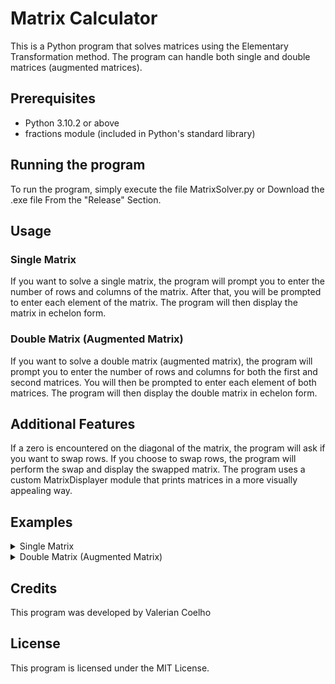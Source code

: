 # Matrix Calculator
This is a Python program that solves matrices using the Elementary Transformation method. The program can handle both single and double matrices (augmented matrices).

## Prerequisites
- Python 3.10.2 or above
- fractions module (included in Python's standard library)

## Running the program
To run the program, simply execute the file MatrixSolver.py or Download the .exe file From the "Release" Section.

## Usage
### Single Matrix
If you want to solve a single matrix, the program will prompt you to enter the number of rows and columns of the matrix. After that, you will be prompted to enter each element of the matrix. The program will then display the matrix in echelon form.

### Double Matrix (Augmented Matrix)
If you want to solve a double matrix (augmented matrix), the program will prompt you to enter the number of rows and columns for both the first and second matrices. You will then be prompted to enter each element of both matrices. The program will then display the double matrix in echelon form.

## Additional Features
If a zero is encountered on the diagonal of the matrix, the program will ask if you want to swap rows. If you choose to swap rows, the program will perform the swap and display the swapped matrix.
The program uses a custom MatrixDisplayer module that prints matrices in a more visually appealing way.

## Examples
<details>
  <summary>Single Matrix</summary>
  
**Input:**
```
Enter the number of matrices : 1
Enter the number of rows : 6
Enter the number of cols : 6
Enter the Element in the Matrix :
57
23
83
6
99
12
30
41
75
91
85
68
32
89
44
67
57
18
81
54
2
47
79
51
74
25
22
36
63
87
41
38
57
42
8
81
```
**Output:**
```
Solution :-
        ┌                        ┐
        │ 57  23  83  6   99  12 │
        │ 30  41  75  91  85  68 │
Let A = │ 32  89  44  67  57  18 │
        │ 81  54  2   47  79  51 │
        │ 74  25  22  36  63  87 │
        │ 41  38  57  42  8   81 │
        └                        ┘

By Elementary Transformation Method :-

Iteration 1: Set R1 and Leading Row (LR1)
    ┌                        ┐
    │ 57  23  83  6   99  12 │
    │ 30  41  75  91  85  68 │
A = │ 32  89  44  67  57  18 │
    │ 81  54  2   47  79  51 │
    │ 74  25  22  36  63  87 │
    │ 41  38  57  42  8   81 │
    └                        ┘
R1 -> LR1 ÷ 57
R2 -> R2 - LR1 (30 ÷ 57)
R3 -> R3 - LR1 (32 ÷ 57)
R4 -> R4 - LR1 (81 ÷ 57)
R5 -> R5 - LR1 (74 ÷ 57)
R6 -> R6 - LR1 (41 ÷ 57)

Iteration 2: Set R2 and Leading Row (LR2)
    ┌                                                     ┐
    │ 1   23/57     83/57     2/19      33/19     4/19    │
    │ 0   549/19    595/19    1669/19   625/19    1172/19 │
A = │ 0   4337/57  -148/57    1209/19   27/19     214/19  │
    │ 0   405/19   -2203/19   731/19   -1172/19   645/19  │
    │ 0  -277/57   -4888/57   536/19   -1245/19   1357/19 │
    │ 0   1223/57  -154/57    716/19   -1201/19   1375/19 │
    └                                                     ┘
R1 -> R1 - LR2 (23/57 ÷ 549/19)
R2 -> LR2 ÷ 549/19
R3 -> R3 - LR2 (4337/57 ÷ 549/19)
R4 -> R4 - LR2 (405/19 ÷ 549/19)
R5 -> R5 - LR2 (-277/57 ÷ 549/19)
R6 -> R6 - LR2 (1223/57 ÷ 549/19)

Iteration 3: Set R3 and Leading Row (LR3)
    ┌                                                                  ┐
    │ 1  0   1678/1647     -1847/1647      2104/1647     -1072/1647    │
    │ 0  1   595/549        1669/549       625/549        1172/549     │
A = │ 0  0  -140093/1647   -276170/1647   -140324/1647   -248974/1647  │
    │ 0  0  -8482/61       -1606/61       -5243/61       -705/61       │
    │ 0  0  -132563/1647    70795/1647    -98810/1647     134717/1647  │
    │ 0  0  -42749/1647    -45365/1647    -144338/1647    43751/1647   │
    └                                                                  ┘
R1 -> R1 - LR3 (1678/1647 ÷ -140093/1647)
R2 -> R2 - LR3 (595/549 ÷ -140093/1647)
R3 -> LR3 ÷ -140093/1647
R4 -> R4 - LR3 (-8482/61 ÷ -140093/1647)
R5 -> R5 - LR3 (-132563/1647 ÷ -140093/1647)
R6 -> R6 - LR3 (-42749/1647 ÷ -140093/1647)

Iteration 4: Set R4 and Leading Row (LR4)
    ┌                                                               ┐
    │ 1  0  0  -438473/140093     36000/140093     -344844/140093   │
    │ 0  1  0   126583/140093     7405/140093       29234/140093    │
A = │ 0  0  1   276170/140093     140324/140093     248974/140093   │
    │ 0  0  0   34712862/140093   7470829/140093    33000523/140093 │
    │ 0  0  0   28250035/140093   2889606/140093    31498269/140093 │
    │ 0  0  0   3309455/140093   -8635114/140093    10183727/140093 │
    └                                                               ┘
R1 -> R1 - LR4 (-438473/140093 ÷ 34712862/140093)
R2 -> R2 - LR4 (126583/140093 ÷ 34712862/140093)
R3 -> R3 - LR4 (276170/140093 ÷ 34712862/140093)
R4 -> LR4 ÷ 34712862/140093
R5 -> R5 - LR4 (28250035/140093 ÷ 34712862/140093)
R6 -> R6 - LR4 (3309455/140093 ÷ 34712862/140093)

Iteration 5: Set R5 and Leading Row (LR5)
    ┌                                                         ┐
    │ 1  0  0  0   32302969/34712862      17840407/34712862   │
    │ 0  1  0  0  -4915529/34712862      -22574357/34712862   │
A = │ 0  0  1  0   10021303/17356431     -1681577/17356431    │
    │ 0  0  0  1   7470829/34712862       33000523/34712862   │
    │ 0  0  0  0  -790508351/34712862     1150158361/34712862 │
    │ 0  0  0  0  -2316132091/34712862    1743788513/34712862 │
    └                                                         ┘
R1 -> R1 - LR5 (32302969/34712862 ÷ -790508351/34712862)
R2 -> R2 - LR5 (-4915529/34712862 ÷ -790508351/34712862)
R3 -> R3 - LR5 (10021303/17356431 ÷ -790508351/34712862)
R4 -> R4 - LR5 (7470829/34712862 ÷ -790508351/34712862)
R5 -> LR5 ÷ -790508351/34712862
R6 -> R6 - LR5 (-2316132091/34712862 ÷ -790508351/34712862)

Iteration 6: Set R6 and Leading Row (LR6)
    ┌                                        ┐
    │ 1  0  0  0  0   1476585843/790508351   │
    │ 0  1  0  0  0  -676949498/790508351    │
A = │ 0  0  1  0  0   587493176/790508351    │
    │ 0  0  0  1  0   999048291/790508351    │
    │ 0  0  0  0  1  -1150158361/790508351   │
    │ 0  0  0  0  0  -37030634574/790508351  │
    └                                        ┘
R1 -> R1 - LR6 (1476585843/790508351 ÷ -37030634574/790508351)
R2 -> R2 - LR6 (-676949498/790508351 ÷ -37030634574/790508351)
R3 -> R3 - LR6 (587493176/790508351 ÷ -37030634574/790508351)
R4 -> R4 - LR6 (999048291/790508351 ÷ -37030634574/790508351)
R5 -> R5 - LR6 (-1150158361/790508351 ÷ -37030634574/790508351)
R6 -> LR6 ÷ -37030634574/790508351

Matrix in Echelon Form :-
    ┌                  ┐
    │ 1  0  0  0  0  0 │
    │ 0  1  0  0  0  0 │
A = │ 0  0  1  0  0  0 │
    │ 0  0  0  1  0  0 │
    │ 0  0  0  0  1  0 │
    │ 0  0  0  0  0  1 │
    └                  ┘
```
</details>
<details>
  <summary>Double Matrix (Augmented Matrix)</summary>
  
**Input:**
```
Enter the number of matrices : 2
Enter the number of rows in the first matrix : 4
Enter the number of cols in the first matrix : 4
Enter the number of rows in the second matrix : 4
Enter the number of cols in the second matrix : 4
Enter the element in the First Matrix :
49
87
3
22
91
16
70
55
34
11
98
27
42
61
76
8
Enter the element in the Second Matrix :
77
46
20
12
99
92
50
5
80
51
62
9
68
89
39
98
```
**Output:**
```
Solution :-
            ┌                                 ┐
            │ 49  87  3   22 │ 77  46  20  12 │
Let [A:I] = │ 91  16  70  55 │ 99  92  50  5  │
            │ 34  11  98  27 │ 80  51  62  9  │
            │ 42  61  76  8  │ 68  89  39  98 │
            └                                 ┘

By Elementary Transformation Method :-

Iteration 1: Set R1 and Leading Row (LR1)
┌                                 ┐
│ 49  87  3   22 │ 77  46  20  12 │
│ 91  16  70  55 │ 99  92  50  5  │
│ 34  11  98  27 │ 80  51  62  9  │
│ 42  61  76  8  │ 68  89  39  98 │
└                                 ┘
R1 -> LR1 ÷ 49
R2 -> R2 - LR1 (91 ÷ 49)
R3 -> R3 - LR1 (34 ÷ 49)
R4 -> R4 - LR1 (42 ÷ 49)

Iteration 2: Set R2 and Leading Row (LR2)
┌                                                                   ┐
│ 1   87/49     3/49      22/49  │  11/7   46/49   20/49     12/49  │
│ 0  -1019/7    451/7     99/7   │ -44     46/7    90/7     -121/7  │
│ 0  -2419/49   4700/49   575/49 │  186/7  935/49  2358/49   33/49  │
│ 0  -95/7      514/7    -76/7   │  2      347/7   153/7     614/7  │
└                                                                   ┘
R1 -> R1 - LR2 (87/49 ÷ -1019/7)
R2 -> LR2 ÷ -1019/7
R3 -> R3 - LR2 (-2419/49 ÷ -1019/7)
R4 -> R4 - LR2 (-95/7 ÷ -1019/7)

Iteration 3: Set R3 and Leading Row (LR3)
┌                                                                                        ┐
│ 1  0   6042/7133     4433/7133   │ 7381/7133     7268/7133     4030/7133    243/7133   │
│ 0  1  -451/1019     -99/1019     │ 308/1019     -46/1019      -90/1019      121/1019   │
│ 0  0   528333/7133   49492/7133  │ 295970/7133   120213/7133   312156/7133  46618/7133 │
│ 0  0   68703/1019   -12407/1019  │ 6218/1019     49889/1019    21051/1019   91023/1019 │
└                                                                                        ┘
R1 -> R1 - LR3 (6042/7133 ÷ 528333/7133)
R2 -> R2 - LR3 (-451/1019 ÷ 528333/7133)
R3 -> LR3 ÷ 528333/7133
R4 -> R4 - LR3 (68703/1019 ÷ 528333/7133)

Iteration 4: Set R4 and Leading Row (LR4)
┌                                                                                        ┐
│ 1  0  0   5025/9269       │  5193/9269        7658/9269     2/31        -29/713        │
│ 0  1  0  -29425/528333    │  290686/528333    515/9269      102/589      6413/40641    │
│ 0  0  1   49492/528333    │  295970/528333    2109/9269     348/589      3586/40641    │
│ 0  0  0  -3256551/176111  │ -5576988/176111   311606/9269  -11295/589    1129505/13547 │
└                                                                                        ┘
R1 -> R1 - LR4 (5025/9269 ÷ -3256551/176111)
R2 -> R2 - LR4 (-29425/528333 ÷ -3256551/176111)
R3 -> R3 - LR4 (49492/528333 ÷ -3256551/176111)
R4 -> LR4 ÷ -3256551/176111

Matrix in Echelon Form :-
        ┌                                                                                       ┐
        │ 1  0  0  0 │ -133217/361839     1966744/1085517   -60029/120613     2609314/1085517   │
[A:I] = │ 0  1  0  0 │  2102342/3256551  -446395/9769653     250681/1085517  -911746/9769653    │
        │ 0  0  1  0 │  1301878/3256551   3886741/9769653    535904/1085517   4988518/9769653   │
        │ 0  0  0  1 │  1858996/1085517  -5920514/3256551    375245/361839   -14683565/3256551  │
        └                                                                                       ┘
```

</details>

## Credits
This program was developed by Valerian Coelho

## License
This program is licensed under the MIT License.
